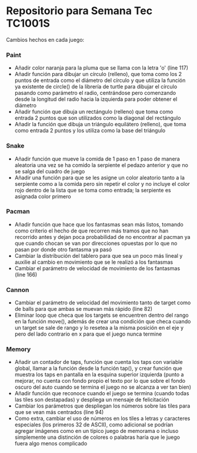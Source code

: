 # Repositorio para Semana Tec TC1001S

Cambios hechos en cada juego:
### Paint
- Añadir color naranja para la pluma que se llama con la letra 'o' (line 117)
- Añadir función para dibujar un círculo (relleno), que toma como los 2 puntos de entrada como el diámetro del círculo y que utiliza la función ya existente de circle() de la librería de turtle para dibujar el círculo pasando como parámetro el radio, centrándose pero comenzando desde la longitud del radio hacia la izquierda para poder obtener el diámetro
- Añadir función que dibuja un rectángulo (relleno) que toma como entrada 2 puntos que son utilizados como la diagonal del rectángulo
- Añadir la función que dibuja un triángulo equilátero (relleno), que toma como entrada 2 puntos y los utiliza como la base del triángulo

### Snake
- Añadir función que mueve la comida de 1 paso en 1 paso de manera aleatoria una vez se ha comido la serpiente el pedazo anterior y que no se salga del cuadro de juego
- Añadir una función para que se les asigne un color aleatorio tanto a la serpiente como a la comida pero sin repetir el color y no incluye el color rojo dentro de la lista que se toma como entrada; la serpiente es asignada color primero 

### Pacman
- Añadir función que hace que los fantasmas sean más listos, tomando como criterio el hecho de que recorren más tramos que no han recorrido antes y dejan poca probabilidad de no encontrar al pacman ya que cuando chocan se van por direcciones opuestas por lo que no pasan por donde otro fantasma ya pasó
- Cambiar la distribución del tablero para que sea un poco más lineal y auxilie al cambio en movimiento que se le realizó a los fantasmas
- Cambiar el parámetro de velocidad de movimiento de los fantasmas (line 166)

### Cannon
- Cambiar el parámetro de velocidad del movimiento tanto de target como de balls para que ambas se muevan más rápido (line 82)
- Eliminar loop que checa que los targets se encuentren dentro del rango en la función move(), además de crear una condición que checa cuando un target se sale de rango y lo resetea a la misma posición en el eje y pero del lado contrario en x para que el juego nunca termine

### Memory
- Añadir un contador de taps, función que cuenta los taps con variable global, llamar a la función desde la función tap(), y crear función que muestra los taps en pantalla en la esquina superior izquierda (punto a mejorar, no cuenta con fondo propio el texto por lo que sobre el fondo oscuro del auto cuando se termina el juego no se alcanza a ver tan bien)
- Añadir función que reconoce cuando el juego se termina (cuando todas las tiles son destapadas) y despliega un mensaje de felicitación
- Cambiar los parámetros que despliegan los números sobre las tiles para que se vean más centrados (line 94)
- Como extra, cambiar el uso de números en los tiles a letras y caracteres especiales (los primeros 32 de ASCII), como adicional se podrían agregar imágenes como en un típico juego de memorama o incluso simplemente una distinción de colores o palabras haría que le juego fuera algo menos complicado
